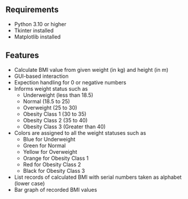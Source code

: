 ## Requirements
- Python 3.10 or higher
- Tkinter installed
- Matplotlib installed 

## Features
- Calculate BMI value from given weight (in kg) and height (in m)
- GUI-based interaction
- Expection handling for 0 or negative numbers
- Informs weight status such as
  - Underweight (less than 18.5)
  - Normal (18.5 to 25)
  - Overweight (25 to 30)
  - Obesity Class 1 (30 to 35)
  - Obesity Class 2 (35 to 40)
  - Obesity Class 3 (Greater than 40)
- Colors are assigned to all the weight statuses such as
  - Blue for Underweight
  - Green for Normal
  - Yellow for Overweight
  - Orange for Obesity Class 1
  - Red for Obesity Class 2
  - Black for Obesity Class 3
- List records of calculated BMI with serial numbers taken as alphabet (lower case)
- Bar graph of recorded BMI values
